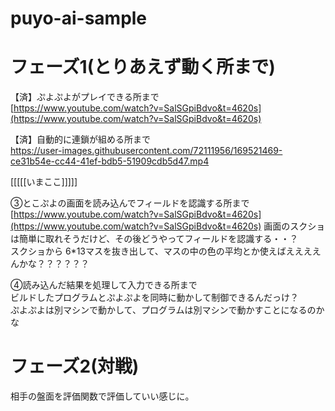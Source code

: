 # puyo-ai-sample

# フェーズ1(とりあえず動く所まで)

【済】ぷよぷよがプレイできる所まで  
[https://www.youtube.com/watch?v=SalSGpiBdvo&t=4620s](https://www.youtube.com/watch?v=SalSGpiBdvo&t=4620s)  

【済】自動的に連鎖が組める所まで  
https://user-images.githubusercontent.com/72111956/169521469-ce31b54e-cc44-41ef-bdb5-51909cdb5d47.mp4

  
  
[[[[[いまここ]]]]]

  
  
③とこぷよの画面を読み込んでフィールドを認識する所まで  
[https://www.youtube.com/watch?v=SalSGpiBdvo&t=4620s](https://www.youtube.com/watch?v=SalSGpiBdvo&t=4620s)
画面のスクショは簡単に取れそうだけど、その後どうやってフィールドを認識する・・？  
スクショから 6*13マスを抜き出して、マスの中の色の平均とか使えばええええんかな？？？？？？  
  
④読み込んだ結果を処理して入力できる所まで  
ビルドしたプログラムとぷよぷよを同時に動かして制御できるんだっけ？  
ぷよぷよは別マシンで動かして、プログラムは別マシンで動かすことになるのかな  

# フェーズ2(対戦)
相手の盤面を評価関数で評価していい感じに。

